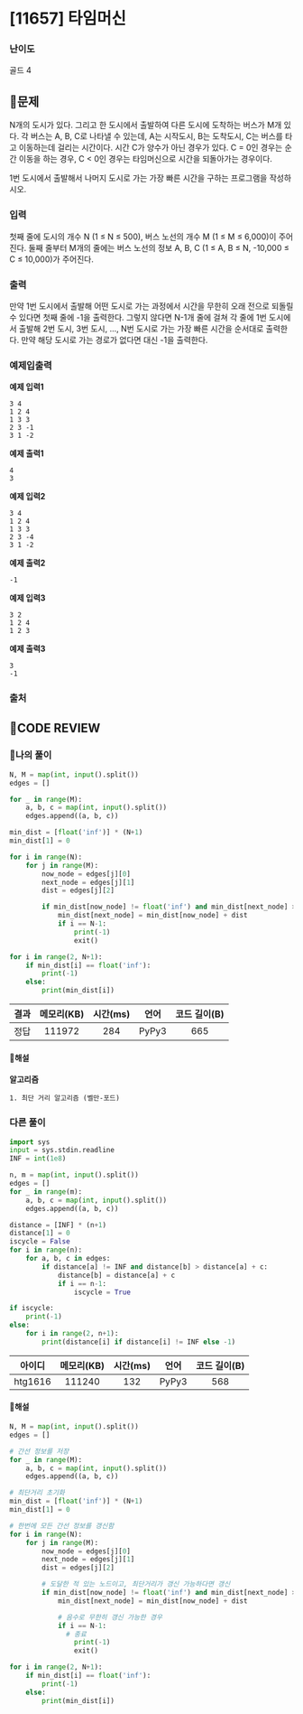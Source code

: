 # [11657] 타임머신

### **난이도**
골드 4
## **📝문제**
N개의 도시가 있다. 그리고 한 도시에서 출발하여 다른 도시에 도착하는 버스가 M개 있다. 각 버스는 A, B, C로 나타낼 수 있는데, A는 시작도시, B는 도착도시, C는 버스를 타고 이동하는데 걸리는 시간이다. 시간 C가 양수가 아닌 경우가 있다. C = 0인 경우는 순간 이동을 하는 경우, C < 0인 경우는 타임머신으로 시간을 되돌아가는 경우이다.

1번 도시에서 출발해서 나머지 도시로 가는 가장 빠른 시간을 구하는 프로그램을 작성하시오.
### **입력**
첫째 줄에 도시의 개수 N (1 ≤ N ≤ 500), 버스 노선의 개수 M (1 ≤ M ≤ 6,000)이 주어진다. 둘째 줄부터 M개의 줄에는 버스 노선의 정보 A, B, C (1 ≤ A, B ≤ N, -10,000 ≤ C ≤ 10,000)가 주어진다. 
### **출력**
만약 1번 도시에서 출발해 어떤 도시로 가는 과정에서 시간을 무한히 오래 전으로 되돌릴 수 있다면 첫째 줄에 -1을 출력한다. 그렇지 않다면 N-1개 줄에 걸쳐 각 줄에 1번 도시에서 출발해 2번 도시, 3번 도시, ..., N번 도시로 가는 가장 빠른 시간을 순서대로 출력한다. 만약 해당 도시로 가는 경로가 없다면 대신 -1을 출력한다.
### **예제입출력**

**예제 입력1**

```
3 4
1 2 4
1 3 3
2 3 -1
3 1 -2
```

**예제 출력1**

```
4
3
```

**예제 입력2**

```
3 4
1 2 4
1 3 3
2 3 -4
3 1 -2
```

**예제 출력2**

```
-1
```

**예제 입력3**

```
3 2
1 2 4
1 2 3
```

**예제 출력3**

```
3
-1
```

### **출처**

## **🧐CODE REVIEW**

### **🧾나의 풀이**

```python
N, M = map(int, input().split())
edges = []

for _ in range(M):
    a, b, c = map(int, input().split())
    edges.append((a, b, c))

min_dist = [float('inf')] * (N+1)
min_dist[1] = 0

for i in range(N):
    for j in range(M):
        now_node = edges[j][0]
        next_node = edges[j][1]
        dist = edges[j][2]

        if min_dist[now_node] != float('inf') and min_dist[next_node] > min_dist[now_node] + dist:
            min_dist[next_node] = min_dist[now_node] + dist
            if i == N-1:
                print(-1)
                exit()

for i in range(2, N+1):
    if min_dist[i] == float('inf'):
        print(-1)
    else:
        print(min_dist[i])
```

결과	| 메모리(KB) |	시간(ms) |	언어 |	코드 길이(B)
:----:|:-----:|:-----:|:-----:|:--------:
정답|111972|284|PyPy3|665
#### **📝해설**

**알고리즘**
```
1. 최단 거리 알고리즘 (벨만-포드)
```

### **다른 풀이**

```python
import sys
input = sys.stdin.readline
INF = int(1e8)

n, m = map(int, input().split())
edges = []
for _ in range(m):
    a, b, c = map(int, input().split())
    edges.append((a, b, c))

distance = [INF] * (n+1)
distance[1] = 0
iscycle = False
for i in range(n):
    for a, b, c in edges:
        if distance[a] != INF and distance[b] > distance[a] + c:
            distance[b] = distance[a] + c
            if i == n-1:
                iscycle = True

if iscycle:
    print(-1)
else:
    for i in range(2, n+1):
        print(distance[i] if distance[i] != INF else -1)
```

아이디 | 메모리(KB) |	시간(ms) |	언어 |	코드 길이(B) 
:-----:|:-----:|:-----:|:----:|:--------:
htg1616|111240|132|PyPy3|568
#### **📝해설**

```python
N, M = map(int, input().split())
edges = []

# 간선 정보를 저장
for _ in range(M):
    a, b, c = map(int, input().split())
    edges.append((a, b, c))

# 최단거리 초기화
min_dist = [float('inf')] * (N+1)
min_dist[1] = 0

# 한번에 모든 간선 정보를 갱신함
for i in range(N):
    for j in range(M):
        now_node = edges[j][0]
        next_node = edges[j][1]
        dist = edges[j][2]

        # 도달한 적 있는 노드이고, 최단거리가 갱신 가능하다면 갱신
        if min_dist[now_node] != float('inf') and min_dist[next_node] > min_dist[now_node] + dist:
            min_dist[next_node] = min_dist[now_node] + dist

            # 음수로 무한히 갱신 가능한 경우
            if i == N-1:
              # 종료
                print(-1)
                exit()

for i in range(2, N+1):
    if min_dist[i] == float('inf'):
        print(-1)
    else:
        print(min_dist[i])
```